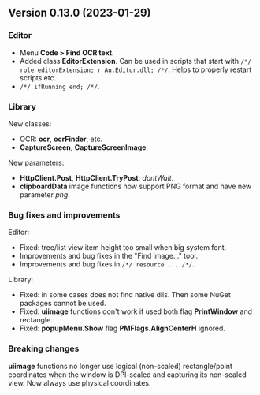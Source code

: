 ## Version 0.13.0 (2023-01-29)

### Editor
- Menu **Code > Find OCR text**.
- Added class **EditorExtension**. Can be used in scripts that start with `/*/ role editorExtension; r Au.Editor.dll; /*/`. Helps to properly restart scripts etc.
- `/*/ ifRunning end; /*/`.

### Library
New classes:
- OCR: **ocr**, **ocrFinder**, etc.
- **CaptureScreen**, **CaptureScreenImage**.

New parameters:
- **HttpClient.Post**, **HttpClient.TryPost**: *dontWait*.
- **clipboardData** image functions now support PNG format and have new parameter *png*.


### Bug fixes and improvements

Editor:
- Fixed: tree/list view item height too small when big system font.
- Improvements and bug fixes in the "Find image..." tool.
- Improvements and bug fixes in `/*/ resource ... /*/`.

Library:
- Fixed: in some cases does not find native dlls. Then some NuGet packages cannot be used.
- Fixed: **uiimage** functions don't work if used both flag **PrintWindow** and rectangle.
- Fixed: **popupMenu.Show** flag **PMFlags.AlignCenterH** ignored.


### Breaking changes

**uiimage** functions no longer use logical (non-scaled) rectangle/point coordinates when the window is DPI-scaled and capturing its non-scaled view. Now always use physical coordinates.
